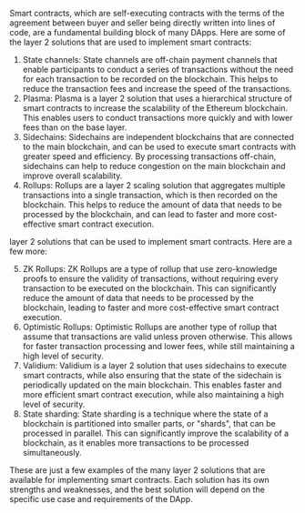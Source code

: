 Smart contracts, which are self-executing contracts with the terms of the agreement between buyer and seller being directly written into lines of code, are a fundamental building block of many DApps. Here are some of the layer 2 solutions that are used to implement smart contracts:

1) State channels: State channels are off-chain payment channels that enable participants to conduct a series of transactions without the need for each transaction to be recorded on the blockchain. This helps to reduce the transaction fees and increase the speed of the transactions.
2) Plasma: Plasma is a layer 2 solution that uses a hierarchical structure of smart contracts to increase the scalability of the Ethereum blockchain. This enables users to conduct transactions more quickly and with lower fees than on the base layer.
3) Sidechains: Sidechains are independent blockchains that are connected to the main blockchain, and can be used to execute smart contracts with greater speed and efficiency. By processing transactions off-chain, sidechains can help to reduce congestion on the main blockchain and improve overall scalability.
4) Rollups: Rollups are a layer 2 scaling solution that aggregates multiple transactions into a single transaction, which is then recorded on the blockchain. This helps to reduce the amount of data that needs to be processed by the blockchain, and can lead to faster and more cost-effective smart contract execution.

layer 2 solutions that can be used to implement smart contracts. Here are a few more:

5) ZK Rollups: ZK Rollups are a type of rollup that use zero-knowledge proofs to ensure the validity of transactions, without requiring every transaction to be executed on the blockchain. This can significantly reduce the amount of data that needs to be processed by the blockchain, leading to faster and more cost-effective smart contract execution.
6) Optimistic Rollups: Optimistic Rollups are another type of rollup that assume that transactions are valid unless proven otherwise. This allows for faster transaction processing and lower fees, while still maintaining a high level of security.
7) Validium: Validium is a layer 2 solution that uses sidechains to execute smart contracts, while also ensuring that the state of the sidechain is periodically updated on the main blockchain. This enables faster and more efficient smart contract execution, while also maintaining a high level of security.
8) State sharding: State sharding is a technique where the state of a blockchain is partitioned into smaller parts, or "shards", that can be processed in parallel. This can significantly improve the scalability of a blockchain, as it enables more transactions to be processed simultaneously.

These are just a few examples of the many layer 2 solutions that are available for implementing smart contracts. Each solution has its own strengths and weaknesses, and the best solution will depend on the specific use case and requirements of the DApp.
